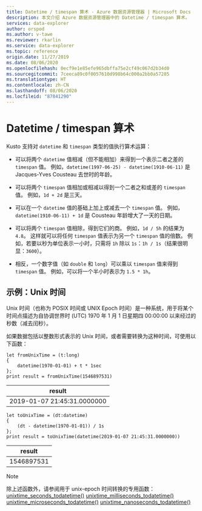 ```yaml
---
title: Datetime / timespan 算术 - Azure 数据资源管理器 | Microsoft Docs
description: 本文介绍 Azure 数据资源管理器中的 Datetime / timespan 算术。
services: data-explorer
author: orspod
ms.author: v-tawe
ms.reviewer: rkarlin
ms.service: data-explorer
ms.topic: reference
origin.date: 11/27/2019
ms.date: 08/06/2020
ms.openlocfilehash: 0ecf9e1e85efe965dbffa75e2cf49c067d2b34d0
ms.sourcegitcommit: 7ceeca89c0f0057610d998b64c000a2bb0a57285
ms.translationtype: HT
ms.contentlocale: zh-CN
ms.lasthandoff: 08/06/2020
ms.locfileid: "87841290"
---
```

# <a name="datetime--timespan-arithmetic"></a>Datetime / timespan 算术

Kusto 支持对 `datetime` 和 `timespan` 类型的值执行算术运算：

* 可以将两个 `datetime` 值相减（但不能相加）来得到一个表示二者之差的 `timespan` 值。
  例如，`datetime(1997-06-25) - datetime(1910-06-11)` 是 Jacques-Yves Cousteau 去世时的年龄。

* 可以将两个 `timespan` 值相加或相减以得到一个二者之和或差的 `timespan` 值。
  例如，`1d + 2d` 是三天。

* 可以在一个 `datetime` 值的基础上加上或减去一个 `timespan` 值。
  例如，`datetime(1910-06-11) + 1d` 是 Cousteau 年龄增大了一天的日期。

* 可以将两个 `timespan` 值相除，得到它们的商。
  例如，`1d / 5h` 的结果为 `4.8`。
  这样就可以将任何 `timespan` 值表示为另一个 `timespan` 值的倍数。 例如，若要以秒为单位表示一小时，只需将 `1h` 除以 `1s`：`1h / 1s`（结果很明显：`3600`）。

* 相反，一个数字值（如 `double` 和 `long`）可以乘以 `timespan` 值来得到 `timespan` 值。
  例如，可以将一个半小时表示为 `1.5 * 1h`。

## <a name="example-unix-time"></a>示例：Unix 时间

Unix 时间（也称为 POSIX 时间或 UNIX Epoch 时间）是一种系统，用于将某个时间点描述为自协调世界时 (UTC) 1970 年 1 月 1 日星期四 00:00:00 以来经过的秒数（减去闰秒）。

如果数据包括以整数形式表示的 Unix 时间，或者需要转换为这种时间，可使用以下函数：

```kusto
let fromUnixTime = (t:long)
{ 
    datetime(1970-01-01) + t * 1sec 
};
print result = fromUnixTime(1546897531)
```

|result                     |
|---------------------------|
|2019-01-07 21:45:31.0000000|

```kusto
let toUnixTime = (dt:datetime) 
{ 
    (dt - datetime(1970-01-01)) / 1s 
};
print result = toUnixTime(datetime(2019-01-07 21:45:31.0000000))
```

|result                     |
|---------------------------|
|1546897531                 |

> [!NOTE]
> 除上述函数外，请参阅用于 unix-epoch 时间转换的专用函数：[unixtime_seconds_todatetime()](unixtime-seconds-todatetimefunction.md)
> [unixtime_milliseconds_todatetime()](unixtime-milliseconds-todatetimefunction.md)
> [unixtime_microseconds_todatetime()](unixtime-microseconds-todatetimefunction.md)
> [unixtime_nanoseconds_todatetime()](unixtime-nanoseconds-todatetimefunction.md)